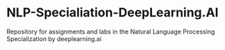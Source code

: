 # NLP-Specialiation-DeepLearning.AI
Repository for assignments and labs in the Natural Language Processing Specialization by deeplearning.ai
